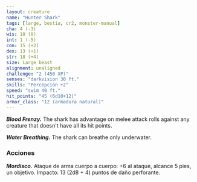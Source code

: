 ```yaml
---
layout: creature
name: "Hunter Shark"
tags: [large, bestia, cr2, monster-manual]
cha: 4 (-3)
wis: 10 (0)
int: 1 (-5)
con: 15 (+2)
dex: 13 (+1)
str: 18 (+4)
size: Large beast
alignment: unaligned
challenge: "2 (450 XP)"
senses: "darkvision 30 ft."
skills: "Percepción +2"
speed: "swim 40 ft."
hit_points: "45 (6d10+12)"
armor_class: "12 (armadura natural)"
---
```


***Blood Frenzy.*** The shark has advantage on melee attack rolls against any creature that doesn't have all its hit points.

***Water Breathing.*** The shark can breathe only underwater.

### Acciones

***Mordisco.*** Ataque de arma cuerpo a cuerpo: +6 al ataque, alcance 5 pies, un objetivo. Impacto: 13 (2d8 + 4) puntos de daño perforante.